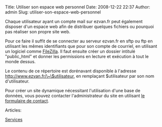 Title: Utiliser son espace web personnel
Date: 2008-12-22 22:37
Author: admin
Slug: utiliser-son-espace-web-personnel

<div
class="field field-name-body field-type-text-with-summary field-label-hidden">

<div class="field-items">

<div class="field-item even">

Chaque utilisateur ayant un compte mail sur ezvan.fr peut également
disposer d'un espace web afin de distribuer quelques fichiers ou
pourquoi pas réaliser son propre site web.  

Pour ce faire il suffit de se connecter au serveur ezvan.fr en sftp ou
ftp en utilisant les mêmes identifiants que pour son compte de courriel,
en utilisant un logiciel comme [FileZilla](http://www.filezilla.fr/). Il
faut ensuite créer un dossier intitulé "public\_html" et donner les
permissions en lecture et exécution à tout le monde dessus.  

Le contenu de ce répertoire est dorénavant disponible à l'adresse
http://www.ezvan.fr/\~\$utilisateur, en remplaçant \$utilisateur par son
nom d'utilisateur.  

Pour créer un site dynamique nécessitant l'utilisation d'une base de
données, vous pouvez contacter l'administrateur du site en utilisant [le
formulaire de contact](https://www.ezvan.fr/contact).

</p>
<p>

</div>

</div>

</div>

<div
class="field field-name-taxonomy-vocabulary-2 field-type-taxonomy-term-reference field-label-above">

<div class="field-label">

Articles: 

</div>

<div class="field-items">

<div class="field-item even">

[Services](https://www.ezvan.fr/taxonomy/term/8)

</div>

</div>

</div>

</p>

